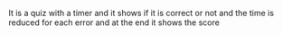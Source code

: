 It is a quiz with a timer and it shows if it is correct or not and the time is reduced for each error and at the end it shows the score